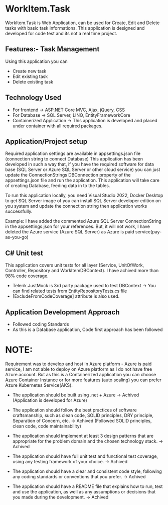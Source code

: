 # WorkItem.Task
WorkItem.Task is Web Application, can be used for Create, Edit and Delete tasks with basic task informations. 
This application is designed and developed for code test and its not a real time project.
## Features:- Task Management
Using this application you can 
- Create new task
- Edit existing task
- Delete existing task
## Technology Used
- For frontend -> ASP.NET Core MVC, Ajax, jQuery, CSS
- For Database -> SQL Server, LINQ, EntityFrameworkCore
- Containerized Application -> This application is developed and placed under container with all required packages.
## Application/Project setup
Required application settings are available in appsettings.json file (connection string to connect Database)
This application has been developed in such a way that, if you have the required software for data base (SQL Server or 
Azure SQL Server or other cloud service) you can just update the ConnectionStrings DBConnection property of the 
appsettings.json file and run the application. This application will take care of creating Database, feeding data 
in to the tables.

To run this application locally, you need Visual Studio 2022, Docker Desktop to get SQL Server image of you can
install SQL Server developer edition on you system and update the connection string then application works successfully.
	
Example: I have added the commented Azure SQL Server ConnectionString in the appsettings.json for your references.
But, it will not work, I have deleted the Azure service (Azure SQL Server) as Azure is paid service(pay-as-you-go)
## C# Unit test
This application covers unit tests for all layer (Service, UnitOfWork, Controller, Repository 
and WorkItemDBContext). I have achived more than 98% code coverage.

- Telerik.JustMock is 3rd party package used to test DBContext -> You can find related tests from EntityRepositoryTests.cs file
- [ExcludeFromCodeCoverage] attribute is also used.
## Application Development Approach
- Followed coding Standards
- As this is a Database application, Code first approach has been followed
	
# NOTE:
Requirement was to develop and host in Azure platform
	- Azure is paid service, I am not able to deploy on Azure platform as I do not have free Azure account. But as this is a Containerized application
		you can choose Azure Container Instance or for more features (auto scaling) you can prefer Azure Kubernetes Service(AKS).
		
		
- The application should be built using .net + Azure                               -> Achived (Application is developed for Azure)

- The application should follow the best practices of software craftsmanship, 
such as clean code, SOLID principles, DRY principle, Separation of Concern, etc.   -> Achived (Followed SOLID principles, clean code, code maintainability)

- The application should implement at least 3 design patterns that are 
appropriate for the problem domain and the chosen technology stack.                -> Achived

- The application should have full unit test and functional test coverage, 
using any testing framework of your choice.                                        -> Achived

- The application should have a clear and consistent code style, 
following any coding standards or conventions that you prefer.                     -> Achived

- The application should have a README file that explains 
how to run, test and use the application, as well as any assumptions 
or decisions that you made during the development.                                 -> Achived